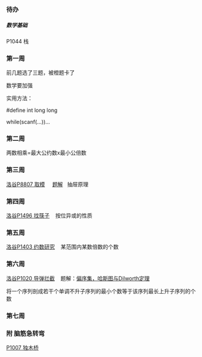 ### 待办
##### 数学基础
P1044 栈




### 第一周
前几题选了三题，被橙题卡了


数学要加强


实用方法：

#define int long long

while(scanf(...))...


### 第二周
两数相乘=最大公约数x最小公倍数

### 第三周
[洛谷P8807 取模](https://www.luogu.com.cn/problem/P8807)  &nbsp;&nbsp;&nbsp;  [题解](https://www.luogu.com.cn/article/l692ya4j) &nbsp; 抽屉原理

### 第四周
[洛谷P1496 找筷子](https://www.luogu.com.cn/problem/P1469)  &nbsp;&nbsp;  按位异或的性质

### 第五周
[洛谷P1403 约数研究](https://www.luogu.com.cn/problem/P1403)  &nbsp;&nbsp;  某范围内某数倍数的个数

### 第六周
[洛谷P1020 导弹拦截](https://www.luogu.com.cn/problem/P1020)  &nbsp;&nbsp;  题解：[偏序集，哈斯图与Dilworth定理](https://www.luogu.com.cn/article/83nko7c2) 

将一个序列剖成若干个单调不升子序列的最小个数等于该序列最长上升子序列的个数

### 第七周






###  附 脑筋急转弯
[P1007	独木桥](https://www.luogu.com.cn/problem/P1007)


